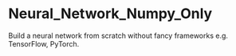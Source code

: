 # Neural_Network_Numpy_Only
Build a neural network from scratch without fancy frameworks e.g. TensorFlow, PyTorch.
